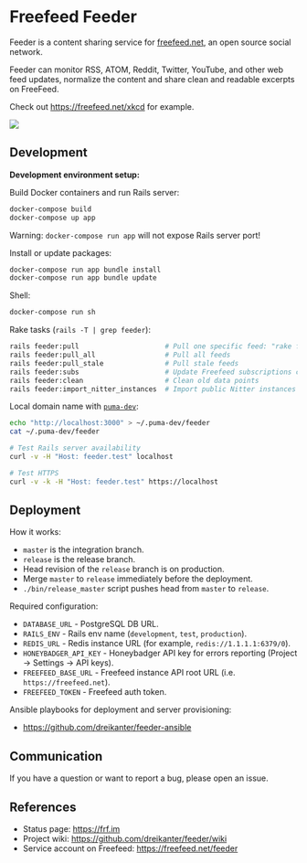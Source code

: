 # Freefeed Feeder

Feeder is a content sharing service for [freefeed.net](https://freefeed.net), an open source social network.

Feeder can monitor RSS, ATOM, Reddit, Twitter, YouTube, and other web feed updates, normalize the content and share clean and readable excerpts on FreeFeed.

Check out https://freefeed.net/xkcd for example.

![](https://raw.githubusercontent.com/dreikanter/feeder/master/screenshots/feeds-index.png)

## Development

**Development environment setup:**

Build Docker containers and run Rails server:

```sh
docker-compose build
docker-compose up app
```

Warning: `docker-compose run app` will not expose Rails server port!

Install or update packages:

```sh
docker-compose run app bundle install
docker-compose run app bundle update
```

Shell:

```sh
docker-compose run sh
```

Rake tasks (`rails -T | grep feeder`):

```sh
rails feeder:pull                     # Pull one specific feed: "rake feeder:pull[feed_name]"
rails feeder:pull_all                 # Pull all feeds
rails feeder:pull_stale               # Pull stale feeds
rails feeder:subs                     # Update Freefeed subscriptions count
rails feeder:clean                    # Clean old data points
rails feeder:import_nitter_instances  # Import public Nitter instances list
```

Local domain name with [`puma-dev`](https://github.com/puma/puma-dev):

```sh
echo "http://localhost:3000" > ~/.puma-dev/feeder
cat ~/.puma-dev/feeder

# Test Rails server availability
curl -v -H "Host: feeder.test" localhost

# Test HTTPS
curl -v -k -H "Host: feeder.test" https://localhost
```

## Deployment

How it works:

- `master` is the integration branch.
- `release` is the release branch.
- Head revision of the `release` branch is on production.
- Merge `master` to `release` immediately before the deployment.
- `./bin/release_master` script pushes head from `master` to `release`.

Required configuration:

- `DATABASE_URL` - PostgreSQL DB URL.
- `RAILS_ENV` - Rails env name (`development`, `test`, `production`).
- `REDIS_URL` - Redis instance URL (for example, `redis://1.1.1.1:6379/0`).
- `HONEYBADGER_API_KEY` - Honeybadger API key for errors reporting (Project → Settings → API keys).
- `FREEFEED_BASE_URL` - Freefeed instance API root URL (i.e. `https://freefeed.net`).
- `FREEFEED_TOKEN` - Freefeed auth token.

Ansible playbooks for deployment and server provisioning:

- https://github.com/dreikanter/feeder-ansible

## Communication

If you have a question or want to report a bug, please open an issue.

## References

- Status page: https://frf.im
- Project wiki: https://github.com/dreikanter/feeder/wiki
- Service account on Freefeed: https://freefeed.net/feeder

